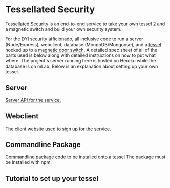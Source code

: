 # Tessellated Security
Tessellated Security is an end-to-end service to take your own tessel 2 and a magnetic switch and build your own security system. 

For the DYI security afficionado, all inclusive code to run a server (Node/Express), webclient, database (MongoDB/Mongoose), and a [tessel](https://tessel.io/) hooked up to a [magnetic door switch](https://www.sparkfun.com/products/13247). A detailed spec sheet of all of the parts used is below along with detailed instructions on how to put what where.  The project's server running here is hosted on Heroku while the database is on mLab. Below is an explanation about setting up your own tessel.

## Server
[Server API for the service.](https://github.com/EnshaednHiker/tessellated-security-server)

## Webclient
[The client website used to sign up for the service.](https://github.com/EnshaednHiker/tessellated-security-webclient)   

## Commandline Package
[Commandline package code to be installed onto a tessel](https://github.com/EnshaednHiker/tessellated-security-command-line-package) The package must be installed with npm.

## Tutorial to set up your tessel


